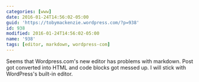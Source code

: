 ```yaml
---
categories: [www]
date: 2016-01-24T14:56:02-05:00
guid: 'https://tobymackenzie.wordpress.com/?p=938'
id: 938
modified: 2016-01-24T14:56:02-05:00
name: '938'
tags: [editor, markdown, wordpress-com]
---
```


Seems that Wordpress.com's new editor has problems with markdown.  Post got converted into HTML and code blocks got messed up.  I will stick with WordPress's built-in editor.
